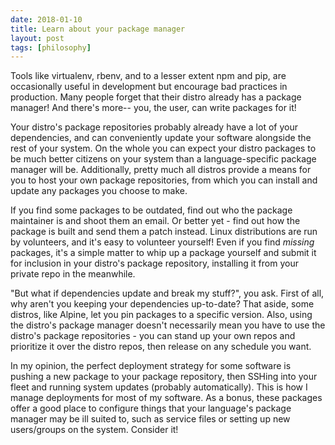 ```yaml
---
date: 2018-01-10
title: Learn about your package manager
layout: post
tags: [philosophy]
---
```


Tools like virtualenv, rbenv, and to a lesser extent npm and pip, are
occasionally useful in development but encourage bad practices in production.
Many people forget that their distro already has a package manager! And there's
more-- you, the user, can write packages for it!

Your distro's package repositories probably already have a lot of your
dependencies, and can conveniently update your software alongside the rest of
your system. On the whole you can expect your distro packages to be much better
citizens on your system than a language-specific package manager will be.
Additionally, pretty much all distros provide a means for you to host your own
package repositories, from which you can install and update any packages you
choose to make.

If you find some packages to be outdated, find out who the package maintainer is
and shoot them an email. Or better yet - find out how the package is built and
send them a patch instead. Linux distributions are run by volunteers, and it's
easy to volunteer yourself! Even if you find *missing* packages, it's a simple
matter to whip up a package yourself and submit it for inclusion in your
distro's package repository, installing it from your private repo in the
meanwhile.

"But what if dependencies update and break my stuff?", you ask. First of all,
why aren't you keeping your dependencies up-to-date? That aside, some distros,
like Alpine, let you pin packages to a specific version. Also, using the
distro's package manager doesn't necessarily mean you have to use the distro's
package repositories - you can stand up your own repos and prioritize it over
the distro repos, then release on any schedule you want.

In my opinion, the perfect deployment strategy for some software is pushing a
new package to your package repository, then SSHing into your fleet and running
system updates (probably automatically). This is how I manage deployments for
most of my software. As a bonus, these packages offer a good place to configure
things that your language's package manager may be ill suited to, such as
service files or setting up new users/groups on the system. Consider it!

